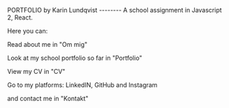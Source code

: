 PORTFOLIO by Karin Lundqvist  --------   A school assignment in Javascript 2, React.

Here you can: 

Read about me in "Om mig"

Look at my school portfolio so far in "Portfolio"

View my CV in "CV"

Go to my platforms: LinkedIN, GitHub and Instagram

and contact me in "Kontakt"


